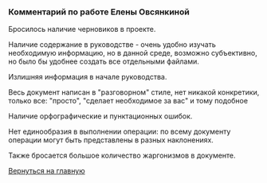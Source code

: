 ### Комментарий по работе Елены Овсянкиной

Бросилось наличие черновиков в проекте.

Наличие содержание в руководстве - очень удобно изучать необходимую информацию, но в данной среде, возможно субъективно, но было бы удобнее создать все отдельными файлами.

Излишняя информация в начале руководства. 

Весь документ написан в "разговорном" стиле, нет никакой конкретики, только все: "просто", "сделает необходимое за вас" и тому подобное

Наличие орфографические и пунктационных ошибок. 

Нет единообразия в выполнении операции: по всему документу операции могут быть представлены в разных наклонениях.

Также бросается большое количество жаргонизмов в документе.

[Вернуться на главную ](Reviews_for_TW.md "Возврат на главную страницу") 